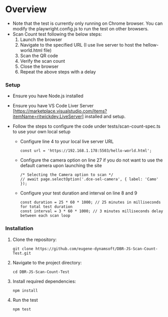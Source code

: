 # Overview
- Note that the test is currently only running on Chrome browser. You can modify the playwright.config.js to run the test on other browsers.
- Scan Count test following the below steps:
  1. Launch the browser
  2. Navigate to the specified URL (I use live server to host the hellow-world.html file)
  3. Scan the QR code
  4. Verify the scan count
  5. Close the browser
  6. Repeat the above steps with a delay

### Setup
- Ensure you have Node.js installed
- Ensure you have VS Code Liver Server [https://marketplace.visualstudio.com/items?itemName=ritwickdey.LiveServer] installed and setup.

- Follow the steps to configure the code under tests/scan-count-spec.ts to use your own local setup
    - Configure line 4 to your local live server URL
        ```
        const url = 'https://192.168.1.178:5503/hello-world.html';
        ```
    - Configure the camera option on line 27 if you do not want to use the default camera upon launching the site
        ```
        /* Selecting the Camera option to scan */
        // await page.selectOption('.dce-sel-camera', { label: 'Camo' });
        ```
    - Configure your test duration and interval on line 8 and 9
        ```
        const duration = 25 * 60 * 1000; // 25 minutes in milliseconds for total test duration
        const interval = 3 * 60 * 1000; // 3 minutes milliseconds delay between each scan loop
        ```

### Installation


1. Clone the repository:
   ```
   git clone https://github.com/eugene-dynamsoft/DBR-JS-Scan-Count-Test.git
   ```
2. Navigate to the project directory:
   ```
   cd DBR-JS-Scan-Count-Test
   ```
3. Install required dependencies:
   ```
   npm install
   ```
4. Run the test
   ```
   npm test
   ```

